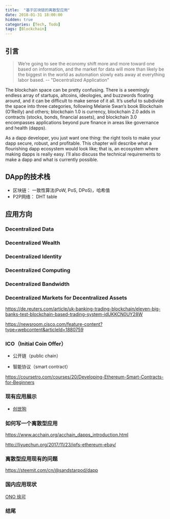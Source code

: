 ```yaml
---
title:  "基于区块链的离散型应用"
date: 2018-01-31 18:00:00
hidden: true
categories: [Tech, Todo]
tags: [Blockchain]
---
```


## 引言

> We’re going to see the economy shift more and more toward one based on information, and the market for data will more than likely be the biggest in the world as automation slowly eats away at everything labor based. -- "Decentralized Application"

The blockchain space can be pretty confusing. There is a seemingly endless array of startups, altcoins, ideologies, and buzzwords floating around, and it can be difficult to make sense of it all. It’s useful to subdivide the space into three categories, following Melanie Swan’s book Blockchain (O’Reilly) and others; blockchain 1.0 is currency, blockchain 2.0 adds in contracts (stocks, bonds, financial assets), and blockchain 3.0 encompasses applications beyond pure finance in areas like governance and health (dapps).

As a dapp developer, you just want one thing: the right tools to make your dapp secure, robust, and profitable. This chapter will describe what a flourishing dapp ecosystem would look like; that is, an ecosystem where making dapps is really easy. I’ll also discuss the technical requirements to make a dapp and what is currently possible.

## DApp的技术栈

- 区块链： 一致性算法(PoW, PoS, DPoS)，哈希值
- P2P网络： DHT table

## 应用方向

### Decentralized Data

### Decentralized Wealth

### Decentralized Identity

### Decentralized Computing

### Decentralized Bandwidth

### Decentralized Markets for Decentralized Assets

https://de.reuters.com/article/uk-banking-trading-blockchain/eleven-big-banks-test-blockchain-based-trading-system-idUKKCN0UY28W

https://newsroom.cisco.com/feature-content?type=webcontent&articleId=1880759

### ICO（Initial Coin Offer）

- 公开链（public chain）

- 智能协议（smart contract）

https://coursetro.com/courses/20/Developing-Ethereum-Smart-Contracts-for-Beginners

### 现有应用展示

- [创世狗](https://github.com/Cryptodog)

### 如何写一个离散型应用

https://www.acchain.org/acchain_dapps_introduction.html

http://liyuechun.org/2017/11/23/ipfs-ethereum-ebay/

### 离散型应用现有的问题

https://steemit.com/cn/@sandstarpod/dapp

### 国内应用现状

[ONO 徐可](http://www.csdn.net/article/a/2018-01-08/15939534)

### 结尾

